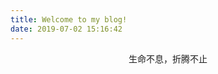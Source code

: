 ```yaml
---
title: Welcome to my blog!
date: 2019-07-02 15:16:42
---
```

<p class='title' style="text-align:center">生命不息，折腾不止</p>
